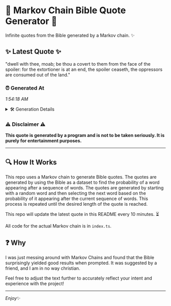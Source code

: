 # 📖 Markov Chain Bible Quote Generator 📖

Infinite quotes from the Bible generated by a Markov chain. ✨

## ✨ Latest Quote ✨
"dwell with thee, moab; be thou a covert to them from the face of the spoiler: for the extortioner is at an end, the spoiler ceaseth, the oppressors are consumed out of the land."

### ⏰ Generated At
*1:54:18 AM*

<details>
    <summary>🛠️ Generation Details</summary>
    <p>
        <strong>🌱 Seed:</strong> dwell<br>
        <strong>🔄 Iterations:</strong> 33<br>
        <strong>📜 Context History:</strong><br>[ dwell ]: with<br>[ dwell, with ]: thee,<br>[ dwell, with, thee, ]: moab;<br>[ dwell, with, thee,, moab; ]: be<br>[ dwell, with, thee,, moab;, be ]: thou<br>[ dwell, with, thee,, moab;, be, thou ]: a<br>[ with, thee,, moab;, be, thou, a ]: covert<br>[ thee,, moab;, be, thou, a, covert ]: to<br>[ moab;, be, thou, a, covert, to ]: them<br>[ be, thou, a, covert, to, them ]: from<br>[ thou, a, covert, to, them, from ]: the<br>[ a, covert, to, them, from, the ]: face<br>[ covert, to, them, from, the, face ]: of<br>[ to, them, from, the, face, of ]: the<br>[ them, from, the, face, of, the ]: spoiler:<br>[ from, the, face, of, the, spoiler: ]: for<br>[ the, face, of, the, spoiler:, for ]: the<br>[ face, of, the, spoiler:, for, the ]: extortioner<br>[ of, the, spoiler:, for, the, extortioner ]: is<br>[ the, spoiler:, for, the, extortioner, is ]: at<br>[ spoiler:, for, the, extortioner, is, at ]: an<br>[ for, the, extortioner, is, at, an ]: end,<br>[ the, extortioner, is, at, an, end, ]: the<br>[ extortioner, is, at, an, end,, the ]: spoiler<br>[ is, at, an, end,, the, spoiler ]: ceaseth,<br>[ at, an, end,, the, spoiler, ceaseth, ]: the<br>[ an, end,, the, spoiler, ceaseth,, the ]: oppressors<br>[ end,, the, spoiler, ceaseth,, the, oppressors ]: are<br>[ the, spoiler, ceaseth,, the, oppressors, are ]: consumed<br>[ spoiler, ceaseth,, the, oppressors, are, consumed ]: out<br>[ ceaseth,, the, oppressors, are, consumed, out ]: of<br>[ the, oppressors, are, consumed, out, of ]: the<br>[ oppressors, are, consumed, out, of, the ]: land.<br>
    </p>
</details>

### ⚠️ Disclaimer ⚠️
**This quote is generated by a program and is not to be taken seriously. It is purely for entertainment purposes.**

---

## 🔍 How It Works

This repo uses a Markov chain to generate Bible quotes. The quotes are generated by using the Bible as a dataset to find the probability of a word appearing after a sequence of words. The quotes are generated by starting with a random word and then selecting the next word based on the probability of it appearing after the current sequence of words. This process is repeated until the desired length of the quote is reached.

This repo will update the latest quote in this README every 10 minutes. ⏳

All code for the actual Markov chain is in `index.ts`.

## ❓ Why

I was just messing around with Markov Chains and found that the Bible surprisingly yielded good results when prompted. 
It was suggested by a friend, and I am in no way christian.

Feel free to adjust the text further to accurately reflect your intent and experience with the project!

---

*Enjoy*✨

